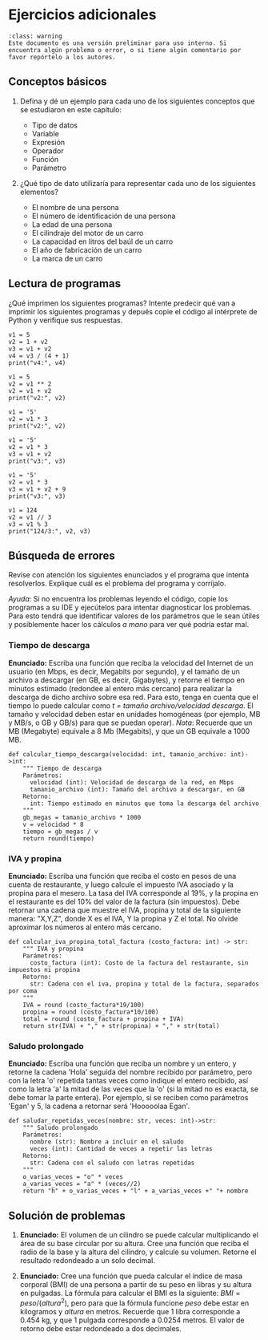 
# Ejercicios adicionales

```{admonition} Versión borrador / preliminar
:class: warning
Este documento es una versión preliminar para uso interno. Si encuentra algún problema o error, o si tiene algún comentario por favor repórtelo a los autores.
```




## Conceptos básicos

1. Defina y dé un ejemplo para cada uno de los siguientes conceptos que se estudiaron en este capítulo:

	  * Tipo de datos
	  * Variable
	  * Expresión
	  * Operador
	  * Función 
	  * Parámetro

2. ¿Qué tipo de dato utilizaría para representar cada uno de los siguientes elementos?

	  * El nombre de una persona
	  * El número de identificación de una persona
	  * La edad de una persona
	  * El cilindraje del motor de un carro
	  * La capacidad en litros del baúl de un carro
	  * El año de fabricación de un carro
	  * La marca de un carro

## Lectura de programas

¿Qué imprimen los siguientes programas? Intente predecir qué van a imprimir los siguientes programas y depués copie el código al intérprete de Python y verifique sus respuestas.

```{code-block} python
v1 = 5
v2 = 1 + v2
v3 = v1 + v2
v4 = v3 / (4 + 1)
print("v4:", v4)
```

```{code-block} python
v1 = 5
v2 = v1 ** 2
v2 = v1 + v2
print("v2:", v2)
```


```{code-block} python
v1 = '5'
v2 = v1 * 3
print("v2:", v2)
```

```{code-block} python
v1 = '5'
v2 = v1 * 3
v3 = v1 + v2
print("v3:", v3)
```

```{code-block} python
v1 = '5'
v2 = v1 * 3
v3 = v1 + v2 + 9
print("v3:", v3)
```

```{code-block} python
v1 = 124
v2 = v1 // 3
v3 = v1 % 3
print("124/3:", v2, v3)
```

## Búsqueda de errores

Revise con atención los siguientes enunciados y el programa que intenta resolverlos. Explique cuál es el problema del programa y corríjalo.

*Ayuda:* Si no encuentra los problemas leyendo el código, copie los programas a su IDE y ejecútelos para intentar diagnosticar los problemas. Para esto tendrá que identificar valores de los parámetros que le sean útiles y posiblemente hacer los cálculos *a mano* para ver qué podría estar mal.

### Tiempo de descarga

**Enunciado:**
Escriba una función que reciba la velocidad del Internet de un usuario (en Mbps, es decir, Megabits por segundo), y el tamaño de un archivo a descargar (en GB, es decir, Gigabytes), y retorne el tiempo en minutos estimado (redondee al entero más cercano) para realizar la descarga de dicho archivo sobre esa red. Para esto, tenga en cuenta que el tiempo lo puede calcular como *t = tamaño archivo/velocidad descarga*. El tamaño y velocidad deben estar en unidades homogéneas (por ejemplo, MB y MB/s, o GB y GB/s) para que se puedan operar). *Nota*: Recuerde que un MB (Megabyte) equivale a 8 Mb (Megabits), y que un GB equivale a 1000 MB. 

```{code-block} python
def calcular_tiempo_descarga(velocidad: int, tamanio_archivo: int)->int:
    """ Tiempo de descarga
    Parámetros:
      velocidad (int): Velocidad de descarga de la red, en Mbps
      tamanio_archivo (int): Tamaño del archivo a descargar, en GB
    Retorno:
      int: Tiempo estimado en minutos que toma la descarga del archivo
    """
    gb_megas = tamanio_archivo * 1000
    v = velocidad * 8
    tiempo = gb_megas / v
    return round(tiempo)
```

### IVA y propina

**Enunciado:**
Escriba una función que reciba el costo en pesos de una cuenta de restaurante, y luego calcule el impuesto IVA asociado y la propina para el mesero. La tasa del IVA corresponde al 19%, y la propina en el restaurante es del 10% del valor de la factura (sin impuestos). Debe retornar una cadena que muestre el IVA, propina y total de la siguiente manera: "X,Y,Z", donde X es el IVA, Y la propina y Z el total. No olvide aproximar los números al entero más cercano. 

```{code-block} python
def calcular_iva_propina_total_factura (costo_factura: int) -> str:
    """ IVA y propina
    Parámetros:
      costo_factura (int): Costo de la factura del restaurante, sin impuestos ni propina
    Retorno:
      str: Cadena con el iva, propina y total de la factura, separados por coma
    """
    IVA = round (costo_factura*19/100)
    propina = round (costo_factura*10/100) 
    total = round (costo_factura + propina + IVA)
    return str(IVA) + "," + str(propina) + "," + str(total)
```

### Saludo prolongado

**Enunciado:**
Escriba una función que reciba un nombre y un entero, y retorne la cadena 'Hola' seguida del nombre recibido por parámetro, pero con la letra 'o' repetida tantas veces como indique el entero recibido, así como la letra 'a' la mitad de las veces que la 'o' (si la mitad no es exacta, se debe tomar la parte entera). Por ejemplo, si se reciben como parámetros 'Egan' y 5, la cadena a retornar será 'Hooooolaa Egan'.

```{code-block} python
def saludar_repetidas_veces(nombre: str, veces: int)->str:
    """ Saludo prolongado
    Parámetros:
      nombre (str): Nombre a incluir en el saludo
      veces (int): Cantidad de veces a repetir las letras
    Retorno:
      str: Cadena con el saludo con letras repetidas
    """
    o_varias_veces = "o" * veces
    a_varias_veces = "a" * (veces//2)
    return "h" + o_varias_veces + "l" + a_varias_veces +" "+ nombre
```

## Solución de problemas

1. **Enunciado:** El volumen de un cilindro se puede calcular multiplicando el área de su base circular por su altura. Cree una función que reciba el radio de la base y la altura del cilindro, y calcule su volumen. Retorne el resultado redondeado a un solo decimal. 

2. **Enunciado:** Cree una función que pueda calcular el índice de masa corporal (BMI) de una persona a partir de su peso en libras y su altura en pulgadas. La fórmula para calcular el BMI es la siguiente: $BMI = peso/(altura^{2})$, pero para que la fórmula funcione $peso$ debe estar en kilogramos y $altura$ en metros. Recuerde que 1 libra corresponde a 0.454 kg, y que 1 pulgada corresponde a 0.0254 metros. El valor de retorno debe estar redondeado a dos decimales.
